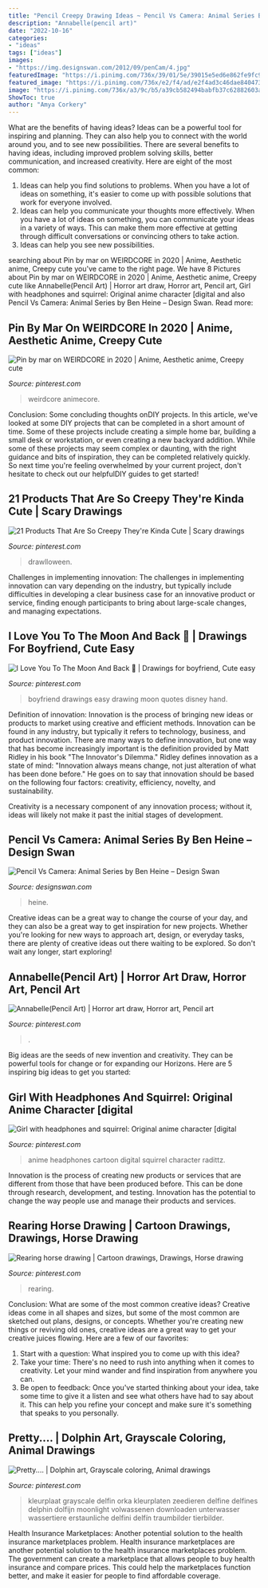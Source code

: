 ```yaml
---
title: "Pencil Creepy Drawing Ideas ~ Pencil Vs Camera: Animal Series By Ben Heine – Design Swan"
description: "Annabelle(pencil art)"
date: "2022-10-16"
categories:
- "ideas"
tags: ["ideas"]
images:
- "https://img.designswan.com/2012/09/penCam/4.jpg"
featuredImage: "https://i.pinimg.com/736x/39/01/5e/39015e5ed6e862fe9fc920345bd7e364.jpg"
featured_image: "https://i.pinimg.com/736x/e2/f4/ad/e2f4ad3c46dae8404730951e0f596263.jpg"
image: "https://i.pinimg.com/736x/a3/9c/b5/a39cb582494babfb37c62882603a257a.jpg"
ShowToc: true
author: "Amya Corkery"
---
```



What are the benefits of having ideas?
Ideas can be a powerful tool for inspiring and planning. They can also help you to connect with the world around you, and to see new possibilities. There are several benefits to having ideas, including improved problem solving skills, better communication, and increased creativity. Here are eight of the most common: 
1. Ideas can help you find solutions to problems. When you have a lot of ideas on something, it's easier to come up with possible solutions that work for everyone involved.
2. Ideas can help you communicate your thoughts more effectively. When you have a lot of ideas on something, you can communicate your ideas in a variety of ways. This can make them more effective at getting through difficult conversations or convincing others to take action. 
3. Ideas can help you see new possibilities.

	

		
searching about Pin by mar on WEIRDCORE in 2020 | Anime, Aesthetic anime, Creepy cute you've came to the right page. We have 8 Pictures about Pin by mar on WEIRDCORE in 2020 | Anime, Aesthetic anime, Creepy cute like Annabelle(Pencil Art) | Horror art draw, Horror art, Pencil art, Girl with headphones and squirrel: Original anime character [digital and also Pencil Vs Camera: Animal Series by Ben Heine – Design Swan. Read more:
		
    
## Pin By Mar On WEIRDCORE In 2020 | Anime, Aesthetic Anime, Creepy Cute

<img loading=lazy src="https://i.pinimg.com/736x/5f/27/48/5f2748c4eacf24a216c27e1907e0f35a.jpg" onerror="this.onerror=null;this.src='https://tse3.mm.bing.net/th?id=OIP._kbdeL5yWBFtgoSA4xLFqAHaJ3&amp;pid=15.1';" alt="Pin by mar on WEIRDCORE in 2020 | Anime, Aesthetic anime, Creepy cute">

_Source: pinterest.com_

>weirdcore animecore. 

	

Conclusion: Some concluding thoughts onDIY projects.
In this article, we've looked at some DIY projects that can be completed in a short amount of time. Some of these projects include creating a simple home bar, building a small desk or workstation, or even creating a new backyard addition. While some of these projects may seem complex or daunting, with the right guidance and bits of inspiration, they can be completed relatively quickly. So next time you're feeling overwhelmed by your current project, don't hesitate to check out our helpfulDIY guides to get started!

    
## 21 Products That Are So Creepy They&#039;re Kinda Cute | Scary Drawings

<img loading=lazy src="https://i.pinimg.com/736x/a3/9c/b5/a39cb582494babfb37c62882603a257a.jpg" onerror="this.onerror=null;this.src='https://tse2.mm.bing.net/th?id=OIP.Fw2dW3u0Kr2EAfmCd5C8CAHaKH&amp;pid=15.1';" alt="21 Products That Are So Creepy They&#039;re Kinda Cute | Scary drawings">

_Source: pinterest.com_

>drawlloween. 

	

Challenges in implementing innovation:
The challenges in implementing innovation can vary depending on the industry, but typically include difficulties in developing a clear business case for an innovative product or service, finding enough participants to bring about large-scale changes, and managing expectations.

    
## I Love You To The Moon And Back 🌙 | Drawings For Boyfriend, Cute Easy

<img loading=lazy src="https://i.pinimg.com/736x/39/01/5e/39015e5ed6e862fe9fc920345bd7e364.jpg" onerror="this.onerror=null;this.src='https://tse4.mm.bing.net/th?id=OIP.VYrvmFwsInQqZXCDgTVBTwHaJ3&amp;pid=15.1';" alt="I Love You To The Moon And Back 🌙 | Drawings for boyfriend, Cute easy">

_Source: pinterest.com_

>boyfriend drawings easy drawing moon quotes disney hand. 

	

Definition of innovation:
Innovation is the process of bringing new ideas or products to market using creative and efficient methods. Innovation can be found in any industry, but typically it refers to technology, business, and product innovation.
There are many ways to define innovation, but one way that has become increasingly important is the definition provided by Matt Ridley in his book "The Innovator's Dilemma." Ridley defines innovation as a state of mind: "Innovation always means change, not just alteration of what has been done before." He goes on to say that innovation should be based on the following four factors: creativity, efficiency, novelty, and sustainability.

Creativity is a necessary component of any innovation process; without it, ideas will likely not make it past the initial stages of development.

    
## Pencil Vs Camera: Animal Series By Ben Heine – Design Swan

<img loading=lazy src="https://img.designswan.com/2012/09/penCam/4.jpg" onerror="this.onerror=null;this.src='https://tse4.mm.bing.net/th?id=OIP.c3Mw0hGZ5gu5MTWq5M41kgHaE7&amp;pid=15.1';" alt="Pencil Vs Camera: Animal Series by Ben Heine – Design Swan">

_Source: designswan.com_

>heine. 

	

Creative ideas can be a great way to change the course of your day, and they can also be a great way to get inspiration for new projects. Whether you're looking for new ways to approach art, design, or everyday tasks, there are plenty of creative ideas out there waiting to be explored. So don't wait any longer, start exploring!

    
## Annabelle(Pencil Art) | Horror Art Draw, Horror Art, Pencil Art

<img loading=lazy src="https://i.pinimg.com/736x/33/62/70/3362709257c5f3ad4dd91686745971ee.jpg" onerror="this.onerror=null;this.src='https://tse4.mm.bing.net/th?id=OIP.InAZyOBCZXd__liJ0DeRWgHaJ3&amp;pid=15.1';" alt="Annabelle(Pencil Art) | Horror art draw, Horror art, Pencil art">

_Source: pinterest.com_

>. 

	

Big ideas are the seeds of new invention and creativity. They can be powerful tools for change or for expanding our Horizons. Here are 5 inspiring big ideas to get you started: 

    
## Girl With Headphones And Squirrel: Original Anime Character [digital

<img loading=lazy src="https://i.pinimg.com/736x/e2/f4/ad/e2f4ad3c46dae8404730951e0f596263.jpg" onerror="this.onerror=null;this.src='https://tse4.mm.bing.net/th?id=OIP.MiVwMer1PpVv0zkeW6JLnQHaKe&amp;pid=15.1';" alt="Girl with headphones and squirrel: Original anime character [digital">

_Source: pinterest.com_

>anime headphones cartoon digital squirrel character radittz. 

	

Innovation is the process of creating new products or services that are different from those that have been produced before. This can be done through research, development, and testing. Innovation has the potential to change the way people use and manage their products and services.

    
## Rearing Horse Drawing | Cartoon Drawings, Drawings, Horse Drawing

<img loading=lazy src="https://i.pinimg.com/736x/b8/79/99/b87999c789111e7a2a9c4a6a6ce0d90d.jpg" onerror="this.onerror=null;this.src='https://tse2.mm.bing.net/th?id=OIP.R9Mi1Epeo0jAe5s31i0qNwHaJ3&amp;pid=15.1';" alt="Rearing horse drawing | Cartoon drawings, Drawings, Horse drawing">

_Source: pinterest.com_

>rearing. 

	

Conclusion: What are some of the most common creative ideas?
Creative ideas come in all shapes and sizes, but some of the most common are sketched out plans, designs, or concepts. Whether you're creating new things or reviving old ones, creative ideas are a great way to get your creative juices flowing. Here are a few of our favorites:
1. Start with a question: What inspired you to come up with this idea?
2. Take your time: There's no need to rush into anything when it comes to creativity. Let your mind wander and find inspiration from anywhere you can.
3. Be open to feedback: Once you've started thinking about your idea, take some time to give it a listen and see what others have had to say about it. This can help you refine your concept and make sure it's something that speaks to you personally.

    
## Pretty.... | Dolphin Art, Grayscale Coloring, Animal Drawings

<img loading=lazy src="https://i.pinimg.com/736x/47/94/f4/4794f43a71923c5f998c8a5b5c9f37e2--coloring-for-adults-adult-coloring.jpg" onerror="this.onerror=null;this.src='https://tse2.mm.bing.net/th?id=OIP.TfxHXMLjmycAiDjLCCaNUwHaKu&amp;pid=15.1';" alt="Pretty.... | Dolphin art, Grayscale coloring, Animal drawings">

_Source: pinterest.com_

>kleurplaat grayscale delfin orka kleurplaten zeedieren delfine delfines delphin dolfijn moonlight volwassenen downloaden unterwasser wassertiere erstaunliche delfini delfín traumbilder tierbilder. 

	

Health Insurance Marketplaces: Another potential solution to the health insurance marketplaces problem.
Health insurance marketplaces are another potential solution to the health insurance marketplaces problem. The government can create a marketplace that allows people to buy health insurance and compare prices. This could help the marketplaces function better, and make it easier for people to find affordable coverage.

